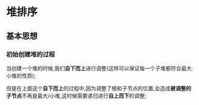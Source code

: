 # 堆排序



## 基本思想

### 初始创建堆的过程

当创建一个堆的时候,我们**自下而上**进行调整(这样可以保证每一个子堆都符合最大.小堆的性质);

但是在上面这个**自下而上**的过程中,因为调整了根和子节点的位置,会造成**被调整的子节点**不再是最大/小堆,这时候需要递归进行**自上而下**的调整;



